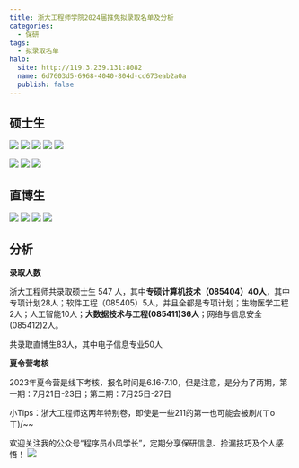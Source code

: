 ```yaml
---
title: 浙大工程师学院2024届推免拟录取名单及分析
categories:
  - 保研
tags:
  - 拟录取名单
halo:
  site: http://119.3.239.131:8082
  name: 6d7603d5-6968-4040-804d-cd673eab2a0a
  publish: false
---
```

## 硕士生

![](https://pic.imgdb.cn/item/654dd42ac458853aef757b58.png)
![](https://pic.imgdb.cn/item/654dd42bc458853aef757ca6.png)
![](https://pic.imgdb.cn/item/654dd42bc458853aef757d28.png)
![](https://pic.imgdb.cn/item/654dd42bc458853aef757d83.png)
![](https://pic.imgdb.cn/item/654dd42bc458853aef757e90.png)

![](https://pic.imgdb.cn/item/654dd441c458853aef75bd48.png)
![](https://pic.imgdb.cn/item/654dd442c458853aef75be74.png)
![](https://pic.imgdb.cn/item/654dd442c458853aef75bec5.png)

## 直博生

![](https://pic.imgdb.cn/item/654dd54fc458853aef78af40.png)
![](https://pic.imgdb.cn/item/654dd54fc458853aef78afd7.png)
![](https://pic.imgdb.cn/item/654dd550c458853aef78b03f.png)
![](https://pic.imgdb.cn/item/654dd550c458853aef78b0c6.png)

## 分析

**录取人数**

浙大工程师共录取硕士生 547 人，其中**专硕计算机技术（085404）40人**，其中专项计划28人；软件工程（085405）5人，并且全都是专项计划；生物医学工程2人；人工智能10人；**大数据技术与工程(085411)36人**；网络与信息安全(085412)2人。

共录取直博生83人，其中电子信息专业50人

**夏令营考核**

2023年夏令营是线下考核，报名时间是6.16-7.10，但是注意，是分为了两期，第一期：7月21日-23日；第二期：7月25日-27日

小Tips：浙大工程师这两年特别卷，即使是一些211的第一也可能会被刷/(ㄒoㄒ)/~~

欢迎关注我的公众号“程序员小风学长”，定期分享保研信息、捡漏技巧及个人感悟！
![](https://gitee.com/huihuangshijian/images/raw/master/markdown_images/qrcode_for_gh_a200a666dfa0_344.jpg)

